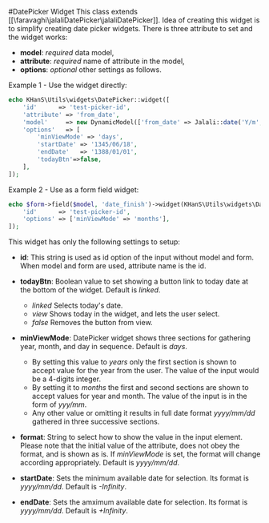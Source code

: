 #DatePicker Widget
This class extends [[\faravaghi\jalaliDatePicker\jalaliDatePicker]]. 
Idea of creating this widget is to simplify creating date picker widgets.
There is three attribute to set and the widget works:
+ **model**: _required_ data model,
+ **attribute**: _required_ name of attribute in the model,
+ **options**: _optional_ other settings as follows.

Example 1 - Use the widget directly:

```php
echo KHanS\Utils\widgets\DatePicker::widget([
    'id'      => 'test-picker-id',
    'attribute' => 'from_date',
    'model'     => new DynamicModel(['from_date' => Jalali::date('Y/m', time())]),
    'options'   => [
        'minViewMode' => 'days',
        'startDate' => '1345/06/18',
        'endDate'   => '1388/01/01',
        'todayBtn'=>false,
    ],
]);
```

Example 2 - Use as a form field widget:

```php
echo $form->field($model, 'date_finish')->widget(KHanS\Utils\widgets\DatePicker::className(), [
    'id'      => 'test-picker-id',
    'options' => ['minViewMode' => 'months'],
]);
```

This widget has only the following settings to setup:


+ **id**:
This string is used as id option of the input without model and form. When model and form are used,
attribute name is the id.


+ **todayBtn**:
Boolean value to set showing a button link to today date at the bottom of the widget.
Default is _linked_.
   - _linked_ Selects today's date.
   - _view_ Shows today in the widget, and lets the user select.
   - _false_ Removes the button from view.
   
   
+ **minViewMode**: 
DatePicker widget shows three sections for gathering year, month, and day in sequence.
Default is _days_.
   - By setting this value to _years_ only the first section is shown to accept value for the year from the user.
   The value of the input would be a 4-digits integer. 
   - By setting it to _months_ the first and second sections are shown to accept values for year and month.
   The value of the input is in the form of _yyy/mm_.
   - Any other value or omitting it results in full date format _yyyy/mm/dd_ gathered in three
   successive sections.
   

+ **format**:
String to select how to show the value in the input element. Please note that the
initial value of the attribute, does not obey the format, and is shown as is.
If _minViewMode_ is set, the format will change according appropriately.
Default is _yyyy/mm/dd_.


+ **startDate**:
Sets the minimum available date for selection. Its format is _yyyy/mm/dd_.
Default is _-Infinity_.


+ **endDate**:
Sets the amximum available date for selection. Its format is _yyyy/mm/dd_.
Default is _+Infinity_.
